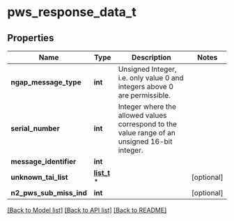 # pws_response_data_t

## Properties
Name | Type | Description | Notes
------------ | ------------- | ------------- | -------------
**ngap_message_type** | **int** | Unsigned Integer, i.e. only value 0 and integers above 0 are permissible. | 
**serial_number** | **int** | Integer where the allowed values correspond to the value range of an unsigned 16-bit integer.  | 
**message_identifier** | **int** |  | 
**unknown_tai_list** | [**list_t**](tai.md) \* |  | [optional] 
**n2_pws_sub_miss_ind** | **int** |  | [optional] 

[[Back to Model list]](../README.md#documentation-for-models) [[Back to API list]](../README.md#documentation-for-api-endpoints) [[Back to README]](../README.md)


